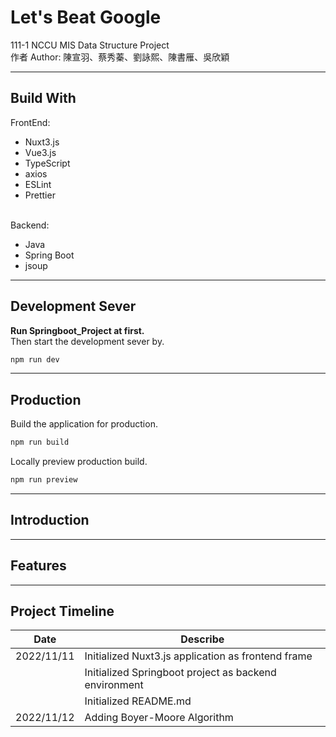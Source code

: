 # **Let's Beat Google** #

111-1 NCCU MIS Data Structure Project\
作者 Author: 陳宣羽、蔡秀蓁、劉詠熙、陳書雁、吳欣穎
***

## **Build With** ##

FrontEnd:

* Nuxt3.js
* Vue3.js
* TypeScript
* axios
* ESLint
* Prettier

\
Backend:

* Java
* Spring Boot
* jsoup

***

## **Development Sever** ##

**Run Springboot_Project at first.**\
Then start the development sever by.

```bash
npm run dev
```

***

## **Production** ##

Build the application for production.

```bash
npm run build
```

Locally preview production build.

```bash
npm run preview
```

***

## **Introduction** ##

***

## **Features** ##

***

## **Project Timeline** ##

| Date | Describe |
| --- | --- |
| 2022/11/11 | Initialized Nuxt3.js application as frontend frame |
|            | Initialized Springboot project as backend environment |
|            | Initialized README.md |
| 2022/11/12 | Adding Boyer-Moore Algorithm |

